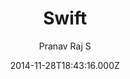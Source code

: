 ---
title: Swift
github: https://github.com/pranavrajs/swift/
demo: https://pranavrajs.github.io/swift/
author: Pranav Raj S
ssg:
  - Jekyll
cms:
  - Markdown
date: 2014-11-28T18:43:16.000Z
description: 'A clean Minimal Blog theme for Jekyll , built with Bootswatch '
draft: false
publish_date: '2014-11-28T18:43:16Z'
update_date: '2014-12-17T13:19:18Z'
github_star: 36
github_fork: 41
---